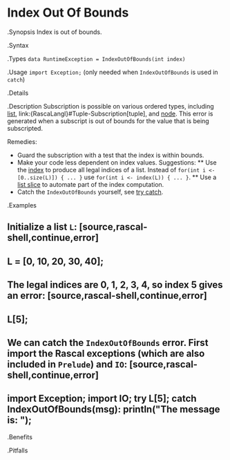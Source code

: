 # Index Out Of Bounds

.Synopsis
Index is out of bounds.

.Syntax

.Types
`data RuntimeException = IndexOutOfBounds(int index)`

.Usage
`import Exception;` (only needed when `IndexOutOfBounds` is used in `catch`)

.Details

.Description
Subscription is possible on various ordered types, including [list]((Rascal:List-Subscription)),
link:{RascaLangl}#Tuple-Subscription[tuple], and
[node]((Rascal:Node-Subscription)).
This error is generated when a subscript is out of bounds for the value that is being subscripted.

Remedies:

* Guard the subscription with a test that the index is within bounds.
* Make your code less dependent on index values. Suggestions:
  ** Use the [index]((Libraries:List-index)) to produce all legal indices of a list. 
     Instead of `for(int i <- [0..size(L)]) { ... }` use `for(int i <- index(L)) { ... }`.
  ** Use a [list slice]((Rascal:List-Slice)) to automate part of the index computation.
*  Catch the `IndexOutOfBounds` yourself, see [try catch]((Rascal:Statements-TryCatch)).


.Examples

Initialize a list `L`:
[source,rascal-shell,continue,error]
----
L = [0, 10, 20, 30, 40];
----
The legal indices are 0, 1, 2, 3, 4, so index 5 gives an error:
[source,rascal-shell,continue,error]
----
L[5];
----
We can catch the `IndexOutOfBounds` error. First import the Rascal exceptions (which are also included in `Prelude`)
and `IO`:
[source,rascal-shell,continue,error]
----
import Exception;
import IO;
try 
  L[5]; 
catch IndexOutOfBounds(msg):
  println("The message is: <msg>");
----


.Benefits

.Pitfalls

